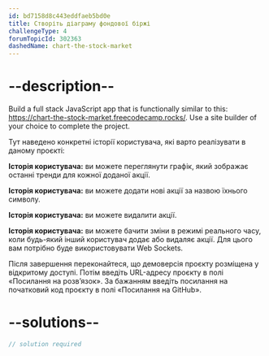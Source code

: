 ```yaml
---
id: bd7158d8c443eddfaeb5bd0e
title: Створіть діаграму фондової біржі
challengeType: 4
forumTopicId: 302363
dashedName: chart-the-stock-market
---
```


# --description--

Build a full stack JavaScript app that is functionally similar to this: <a href="https://chart-the-stock-market.freecodecamp.rocks/" target="_blank" rel="noopener noreferrer nofollow">https://chart-the-stock-market.freecodecamp.rocks/</a>. Use a site builder of your choice to complete the project.

Тут наведено конкретні історії користувача, які варто реалізувати в даному проєкті:

**Історія користувача:** ви можете переглянути графік, який зображає останні тренди для кожної доданої акції.

**Історія користувача:** ви можете додати нові акції за назвою їхнього символу.

**Історія користувача:** ви можете видалити акції.

**Історія користувача:** ви можете бачити зміни в режимі реального часу, коли будь-який інший користувач додає або видаляє акції. Для цього вам потрібно буде використовувати Web Sockets.

Після завершення переконайтеся, що демоверсія проєкту розміщена у відкритому доступі. Потім введіть URL-адресу проєкту в полі «Посилання на розв’язок». За бажанням введіть посилання на початковий код проєкту в полі «Посилання на GitHub».

# --solutions--

```js
// solution required
```
